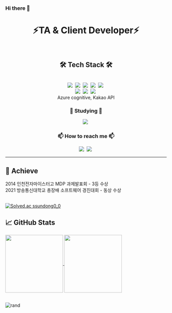 ### Hi there 👋

<!--
**eugene-doobu/eugene-doobu** is a ✨ _special_ ✨ repository because its `README.md` (this file) appears on your GitHub profile.

Here are some ideas to get you started:

- 🔭 I’m currently working on ...
- 🌱 I’m currently learning ...
- 👯 I’m looking to collaborate on ...
- 🤔 I’m looking for help with ...
- 💬 Ask me about ...
- 📫 How to reach me: ...
- 😄 Pronouns: ...
- ⚡ Fun fact: ...
-->
<h1 align="center">⚡TA & Client Developer⚡</h1><br>
<h2 align="center">🛠 Tech Stack 🛠</h3>
<p align="center">
  <br>
  <img src="https://img.shields.io/badge/Javascript-ffb13b?style=flat-square&logo=javascript&logoColor=white"/></a>&nbsp 
  <img src="https://img.shields.io/badge/Python-3766AB?style=flat-square&logo=Python&logoColor=white"/></a>&nbsp 
  <img src="https://img.shields.io/badge/C-A8B9CC?style=flat-square&logo=C&logoColor=white"/></a>&nbsp 
  <img src="https://img.shields.io/badge/CSharp-239120?style=flat-square&logo=c-sharp&logoColor=white"/></a>&nbsp 
  <img src="https://img.shields.io/badge/C++-00599C?style=flat-square&logo=C%2B%2B&&logoColor=white"/></a>&nbsp 
  <br>
  <img src="https://img.shields.io/badge/Unity-000000?style=flat-square&logo=unity&logoColor=white"/></a>&nbsp 
  <img src="https://img.shields.io/badge/OpenGL-5586A4?style=flat-square&logo=opengl&logoColor=white"/></a>&nbsp 
  <img src="https://img.shields.io/badge/ReactiveX-B7178C?style=flat-square&logo=reactivex&logoColor=white"/></a>&nbsp 
  <br>
  Azure cognitive, Kakao API
  <br>
</p>

<h3 align="center">🌱 Studying 🌱</h3>
<p align="center">
  <img src="https://img.shields.io/badge/TypeScript-3178C6?style=flat-square&logo=TypeScript&logoColor=white"/></a>&nbsp 
</p>

<h3 align="center"> 📫 How to reach me 📫 </h3>
<p align="center">
  <a href="https://doobudubu.tistory.com/"><img src="https://img.shields.io/badge/Tech%20Blog-11B48A?style=flat-square&logo=Vimeo&logoColor=white&link=https://doobudubu.tistory.com/"/></a>&nbsp
  <a href="https://www.youtube.com/channel/UCsvrVhm_WRjNVOtoRrk0-hA/"><img src="https://img.shields.io/badge/YouTube-FF0000?style=flat-square&logo=YouTube&logoColor=white&link=https://www.youtube.com/channel/UCsvrVhm_WRjNVOtoRrk0-hA/"/></a>&nbsp
</p>  
  


___
<h2>&#x1F6A9; Achieve</h2>
2014 인천전자마이스터고 MDP 과제발표회 - 3등 수상<br>
2021 방송통신대학교 총장배 소프트웨어 경진대회 - 동상 수상<br>
<br>

[![Solved.ac ssundong0_0](http://mazassumnida.wtf/api/v2/generate_badge?boj=ssundong0_0)](https://solved.ac/ssundong0_0)

<h2>&#x1f4c8; GitHub Stats</h2>
<a href="https://github.com/eugene-doobu/eugene-doobu">
  <img align="center" height="180" src="https://github-readme-stats.vercel.app/api/top-langs/?username=eugene-doobu&title_color=ffffff&text_color=c9cacc&icon_color=2bbc8a&bg_color=90,2b5876,4e4376&layout=compact" />
</a>
<a href="https://github.com/eugene-doobu/eugene-doobu">
  <img align="center" height="180" src="https://github-readme-stats.vercel.app/api?username=eugene-doobu&show_icons=true&line_height=26&count_private=true&bg_color=90,2b5876,4e4376&title_color=fff&text_color=fff&icon_color=4ca1af"/>
</a>
<br><br>

![rand](https://rand-xyz.now.sh/api/hello)
